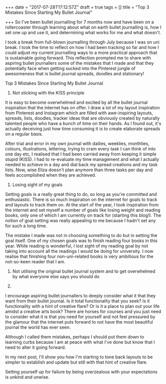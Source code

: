 +++
date = "2017-07-28T17:12:57Z"
draft = true
tags = []
title = "Top 3 Mistakes Since Starting My Bullet Journal"

+++
So I've been bullet journalling for 7 months now and have been on a rollercoaster through learning about what on earth bullet journalling is, how I set one up and use it, and determining what works for me and what doesn't.

I took a break from full-blown journalling through July because I was on uni break. I took the time to reflect on how I had been tracking so far and how I could adjust my current journalling ways to a more practical approach that is sustainable going forward. This reflection prompted me to share with aspiring bullet journallers some of the mistakes that I made and that they potentially face when getting sucked into the Pinterest jungle of awesomeness that is bullet journal spreads, doodles and stationary!

Top 3 Mistakes Since Starting My Bullet Journal

1. Not sticking with the KISS principle

It is easy to become overwhelmed and excited by all the bullet journal inspiration that the internet has on offer. I draw a lot of my layout inspiration from Pinterest and Instagram which are filled with awe-inspiring layouts, spreads, lists, doodles, tracker ideas that are obviously created by naturally talented people who have a bunch of time on their hands. As I found out, it's actually deceiving just how time consuming it is to create elaborate spreads on a regular basis.

After trial and error in my own journal with dailies, weeklies, monthlies, colours, illustrations, lettering, trying to cram every task I can think of into one day etc, I realised that I had been carried away from keeping it simple stupid (KISS). I had to re-evaluate my time management and what I actually needed to achieve in a day and dial back my spread creations and my task lists. Now, wise Eliza doesn't plan anymore than three tasks per day and feels accomplished when they are achieved.

1. Losing sight of my goals

Setting goals is a really great thing to do, so long as you're committed and enthusiastic. There is so much inspiration on the internet for goals to track and layouts to track them on. At the start of the year, I took inspiration from the internet and set myself a number of goals like losing weight and reading books, only one of which I am currently on track for (starting this blog!). The notion of goal setting was really appealing to me because I hadn't set any for such a long time.

The mistake I made was not in choosing something to do but in setting the goal itself. One of my chosen goals was to finish reading four books in this year. While reading is wonderful, I lost sight of my reading goal by not taking into account all the readings I would be doing for university. I now realise that finishing four non-uni-related books is very ambitious for the not-so-keen reader that I am.

1. Not utilising the original bullet journal system and to get overwhelmed by what everyone else says you should do

1.

I encourage aspiring bullet journallers to deeply consider what it that they want from their bullet journal. Is it total functionality that you seek? Is it functionality with a hint of creative flare? Or is it a place to plan out your life amidst a creative arts book? There are horses for courses and you just need to consider what it is that you need for yourself and not feel pressured by the glamour that the internet puts forward to not have the most beautiful journal the world has ever seen.

Although I called them mistakes, perhaps I should put them down to learning curbs because I am at peace with what I've done but know that I need to alter it going forward.

In my next post, I'll show you how I'm starting to tone back layouts to be simpler to establish and update but still with that hint of creative flare.

Setting yourself up for failure by being overzealous with your expectations is unkind and unwise.